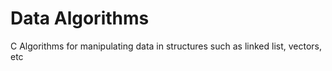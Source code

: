 # Data Algorithms
C Algorithms for manipulating data in structures such as linked list, vectors, etc
